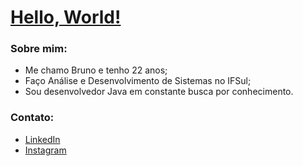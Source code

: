 # [Hello, World!](https://beforg.github.io/portfolio/)

### Sobre mim:
- Me chamo Bruno e tenho 22 anos;
- Faço Análise e Desenvolvimento de Sistemas no IFSul;
- Sou desenvolvedor Java em constante busca por conhecimento.

### Contato:

- [LinkedIn](https://www.linkedin.com/in/bruno-benitez-forgiarini-986b20262/)
- [Instagram](https://www.instagram.com/brunoforgiarini_/)
  
